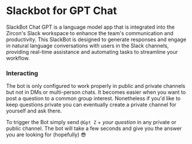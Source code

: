 # Slackbot for GPT Chat

SlackBot Chat GPT is a language model app that is integrated into the Zircon's Slack workspace to enhance the team's communication and productivity. This SlackBot is designed to generate responses and engage in natural language conversations with users in the Slack channels, providing real-time assistance and automating tasks to streamline your workflow.

### Interacting

The bot is only configured to work properly in public and private channels but not in DMs or multi-person chats. It becomes easier when you want to post a question to a common group interest. Nonetheless if you'd like to keep questions private you can eventually create a private channel for yourself and ask there.

To trigger the Bot simply send `@Gpt Z` + *your question* in any private or public channel. The bot will take a few seconds and give you the answer you are looking for (hopefully) 😎

